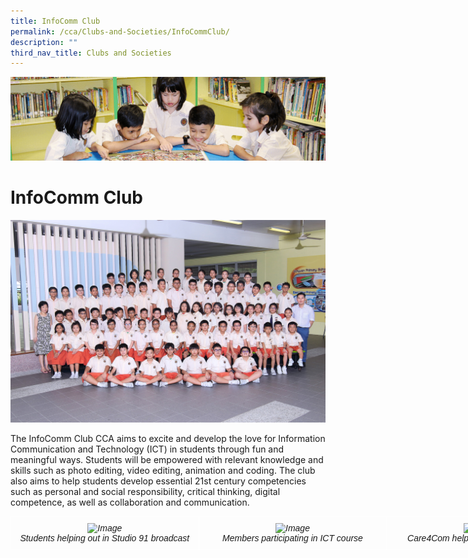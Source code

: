```yaml
---
title: InfoComm Club
permalink: /cca/Clubs-and-Societies/InfoCommClub/
description: ""
third_nav_title: Clubs and Societies
---
```

![](/images/banner.gif)

  
# InfoComm Club

![](/images/INFOCOMM%20CLUB_0301A%20FORMAL.jpeg)

The InfoComm Club CCA aims to excite and develop the love for Information Communication and Technology (ICT) in students through fun and meaningful ways. Students will be empowered with relevant knowledge and skills such as photo editing, video editing, animation and coding. The club also aims to help students develop essential 21st century competencies such as personal and social responsibility, critical thinking, digital competence, as well as collaboration and communication.

<style type="text/css">
.tg  {border-collapse:collapse;border-spacing:0;}
.tg td{border-color:black;border-style:solid;border-width:1px;font-family:Arial, sans-serif;font-size:14px;
  overflow:hidden;padding:10px 5px;word-break:normal;}
.tg th{border-color:black;border-style:solid;border-width:1px;font-family:Arial, sans-serif;font-size:14px;
  font-weight:normal;overflow:hidden;padding:10px 5px;word-break:normal;}
.tg .tg-4r87{border-color:#ffffff;font-style:italic;text-align:center;vertical-align:top}
</style>
<table class="tg" style="undefined;table-layout: fixed; width: 903px">
<colgroup>
<col style="width: 301px">
<col style="width: 301px">
<col style="width: 301px">
</colgroup>
<thead>
  <tr>
    <td class="tg-4r87"><img src="https://junyuanpri-moe-edu-sg-admin.cwp.sg/qql/slot/u499/CCA/Pic%202(pupils%20helping%20out%20in%20Studio%2091%20broadcast).JPG" alt="Image" width="300" height="225"><br>Students helping out in Studio 91 broadcast</td>
    <td class="tg-4r87"><img src="https://junyuanpri-moe-edu-sg-admin.cwp.sg/qql/slot/u499/2020/CCA/members%20participating%20in%20ICT%20course.jpg" alt="Image" width="300" height="225"><br><span style="font-weight:400;font-style:italic">Members participating in ICT course</span></td>
    <td class="tg-4r87"><img src="https://junyuanpri-moe-edu-sg-admin.cwp.sg/qql/slot/u499/CCA/PIC%204.JPG" alt="Image" width="300" height="225"><br>Care4Com helping in safe commuting</td>
  </tr>
</thead>
</table>